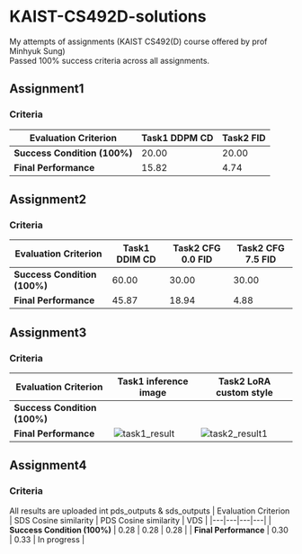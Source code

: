 # KAIST-CS492D-solutions
My attempts of assignments (KAIST CS492(D) course offered by prof Minhyuk Sung) </br>
Passed 100% success criteria across all assignments.

## Assignment1
### Criteria
| Evaluation Criterion | Task1 DDPM CD | Task2 FID |
|---|---|---|
| **Success Condition \(100%\)** | 20.00 | 20.00 |
| **Final Performance**  | 15.82  | 4.74 |

## Assignment2
### Criteria
| Evaluation Criterion | Task1 DDIM CD | Task2 CFG 0.0 FID | Task2 CFG 7.5 FID |
|---|---|---|---|
| **Success Condition \(100%\)** | 60.00 | 30.00 | 30.00 |
| **Final Performance**  | 45.87  | 18.94 | 4.88 |

## Assignment3
### Criteria
| Evaluation Criterion | Task1 inference image | Task2 LoRA custom style |
|---|---|---|
| **Success Condition \(100%\)** |  |  |
| **Final Performance**  | ![task1_result](https://github.com/user-attachments/assets/bdf31f3e-c17c-4461-9d76-90afabc4394f) | ![task2_result1](https://github.com/user-attachments/assets/0a2ff906-82e1-4c04-8dd0-507aafd9b5de) |

## Assignment4
### Criteria
All results are uploaded int pds_outputs & sds_outputs
| Evaluation Criterion | SDS Cosine similarity | PDS Cosine similarity | VDS |
|---|---|---|---|
| **Success Condition \(100%\)** | 0.28 | 0.28 | 0.28 |
| **Final Performance**  | 0.30 | 0.33 | In progress |
